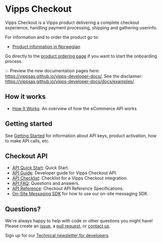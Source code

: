 <!-- START_METADATA
---
title: Introduction
sidebar_position: 1
hide_table_of_contents: true
pagination_next: null
pagination_prev: null
---
END_METADATA -->

# Vipps Checkout

Vipps Checkout is a Vipps product delivering a complete checkout experience, handling payment processing, shipping and gathering userinfo.

For information and to order the product go to:

* [Product information in Norwegian](https://www.vipps.no/produkter-og-tjenester/bedrift/ta-betalt-paa-nett/checkout/)

Go directly to the
[product ordering page](https://portal.vipps.no/register/vippscheckout)
if you want to start the onboarding process.

<!-- START_COMMENT -->

💥 Preview the new documentation pages here: <https://vippsas.github.io/vipps-developer-docs/>.
See the disclaimer: <https://vippsas.github.io/vipps-developer-docs/docs/examples/>.

<!-- END_COMMENT -->

## How it works

* [How It Works](https://github.com/vippsas/vipps-ecom-api/blob/master/vipps-ecom-api-howitworks.md): An overview of how the eCommerce API works

## Getting started

See
[Getting Started](https://github.com/vippsas/vipps-developers/blob/master/vipps-getting-started.md)
for information about API keys, product activation, how to make API calls, etc.

## Checkout API

* [API Quick Start](vipps-checkout-api-quick-start.md): Quick Start.
* [API Guide](vipps-checkout-api.md): Developer guide for Vipps Checkout API.
* [API Checklist](vipps-checkout-api-checklist.md): Checklist for a Vipps Checkout integration.
* [API FAQ](vipps-checkout-api-faq.md): Questions and answers.
* [API Reference](https://vippsas.github.io/vipps-developer-docs/api/checkout): Checkout API Reference Specifications.
* [On-Site Messaging SDK](vipps-checkout-on-site-messaging.md) for how to use our on-site messaging SDK.

## Questions?

We're always happy to help with code or other questions you might have!
Please create an [issue](https://github.com/vippsas/vipps-checkout-api/issues),
a [pull request](https://github.com/vippsas/vipps-checkout-api/pulls),
or [contact us](https://github.com/vippsas/vipps-developers/blob/master/contact.md).

Sign up for our [Technical newsletter for developers](https://github.com/vippsas/vipps-developers/tree/master/newsletters).
